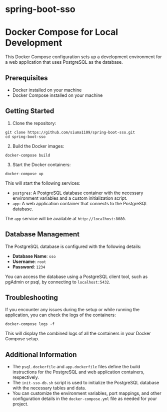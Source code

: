 # spring-boot-sso

# Docker Compose for Local Development

This Docker Compose configuration sets up a development environment for a web application that uses PostgreSQL as the database.

## Prerequisites

- Docker installed on your machine
- Docker Compose installed on your machine

## Getting Started

1. Clone the repository:

```
git clone https://github.com/siuma1109/spring-boot-sso.git
cd spring-boot-sso
```

2. Build the Docker images:

```
docker-compose build
```

3. Start the Docker containers:

```
docker-compose up
```

This will start the following services:

- `postgres`: A PostgreSQL database container with the necessary environment variables and a custom initialization script.
- `app`: A web application container that connects to the PostgreSQL database.

The `app` service will be available at `http://localhost:8080`.

## Database Management

The PostgreSQL database is configured with the following details:

- **Database Name**: `sso`
- **Username**: `root`
- **Password**: `1234`

You can access the database using a PostgreSQL client tool, such as pgAdmin or psql, by connecting to `localhost:5432`.

## Troubleshooting

If you encounter any issues during the setup or while running the application, you can check the logs of the containers:

```
docker-compose logs -f
```

This will display the combined logs of all the containers in your Docker Compose setup.

## Additional Information

- The `psql.dockerfile` and `app.dockerfile` files define the build instructions for the PostgreSQL and web application containers, respectively.
- The `init-sso-db.sh` script is used to initialize the PostgreSQL database with the necessary tables and data.
- You can customize the environment variables, port mappings, and other configuration details in the `docker-compose.yml` file as needed for your project.